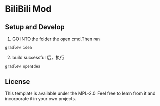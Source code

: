 # BiliBili Mod

## Setup and Develop

1. GO INTO the folder the open cmd.Then run 

```
gradlew idea
```

2. build successful 后，执行

```
gradlew openIdea
```

## License

This template is available under the MPL-2.0. Feel free to learn from it and incorporate it in your own projects.
